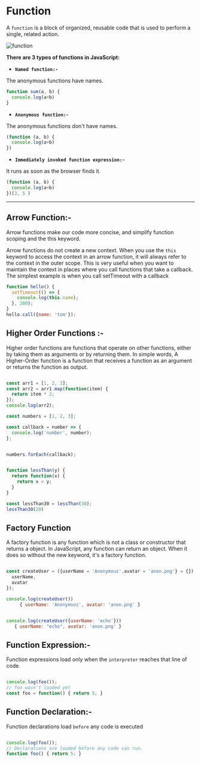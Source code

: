 # **Function**


A `function` is a block of organized, reusable code that is used to perform a single, related action.



![function](https://www.frontamentals.com/static/function-breakdown-e46e54ec2e0de641547f63411acb1d84-bf43a.png)



**There are 3 types of functions in JavaScript:**

* **`Named function:-`**

The anonymous functions  have names.

```js
function sum(a, b) {
  console.log(a+b)
}
```
- **`Anonymous function:-`**

The anonymous functions don't have names.

```js
(function (a, b) {
  console.log(a+b)
})
```

- **`Immediately invoked function expression:-`**

It runs as soon as the browser finds it.

```js
(function (a, b) {
  console.log(a+b)
})(3, 5 )
```

----------------------------

## Arrow Function:-

 Arrow functions make our code more concise, and simplify function scoping and the this keyword.
 


Arrow functions do not create a new context. When you use the `this` keyword to access the context in an arrow function, it will always refer to the context in the outer scope. This is very useful when you want to maintain the context in places where you call functions that take a callback. The simplest example is when you call setTimeout with a callback

```js
function hello() {
  setTimeout(() => {
    console.log(this.name);
  }, 200);
}
hello.call({name: 'tom'});
```


## Higher Order Functions :-


Higher order functions are functions that operate on other functions, either by taking them as arguments or by returning them. In simple words, A Higher-Order function is a function that receives a function as an argument or returns the function as output.


```js

const arr1 = [1, 2, 3];
const arr2 = arr1.map(function(item) {
  return item * 2;
});
console.log(arr2);
```
```js
const numbers = [1, 2, 3];

const callback = number => {
  console.log('number', number);
};


numbers.forEach(callback);


function lessThan(y) {
  return function(x) {
    return x < y;
  }
}

const lessThan30 = lessThan(30);
lessThan30(20)
```

## Factory Function

A factory function is any function which is not a class or constructor that returns a  object. In JavaScript, any function can return an object. When it does so without the new keyword, it's a factory function.

```js

const createUser = ({userName = 'Anonymous',avatar = 'anon.png'} = {}) => ({
  userName,
  avatar
});

console.log(createUser())
     { userName: 'Anonymous', avatar: 'anon.png' }


console.log(createUser({userName: 'echo'}))
   { userName: "echo", avatar: 'anon.png' }
```




## Function Expression:- 

Function expressions load only when the `interpreter` reaches that line of code.

```js

console.log(foo()); 
// foo wasn't loaded yet
const foo = function() { return 5; }

```
## Function Declaration:-

Function declarations load `before` any code is executed

```js

console.log(foo()); 
// Declarations are loaded before any code can run.
function foo() { return 5; }

```
